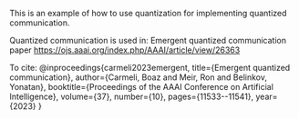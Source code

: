 This is an example of how to use quantization for implementing quantized communication.

Quantized communication is used in:
Emergent quantized communication paper
https://ojs.aaai.org/index.php/AAAI/article/view/26363

To cite:
@inproceedings{carmeli2023emergent,
  title={Emergent quantized communication},
  author={Carmeli, Boaz and Meir, Ron and Belinkov, Yonatan},
  booktitle={Proceedings of the AAAI Conference on Artificial Intelligence},
  volume={37},
  number={10},
  pages={11533--11541},
  year={2023}
}
